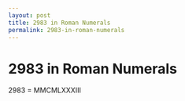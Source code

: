 ```yaml
---
layout: post
title: 2983 in Roman Numerals
permalink: 2983-in-roman-numerals
---
```


# 2983 in Roman Numerals

2983 = MMCMLXXXIII

